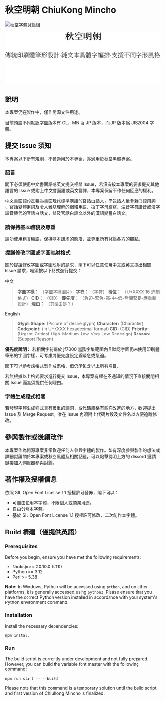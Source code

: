 # 秋空󠄁明󠄁朝󠄁 ChiuKong Mincho

[![秋空󠄁字體討論組](https://dcbadge.vercel.app/api/server/hebuGFm9fg)](https://discord.gg/hebuGFm9fg)

![ChiuKongMinchoLogo_Light](public/images/ChiuKongMinchoLogo_Light.svg#gh-light-mode-only)
![ChiuKongMinchoLogo_Dark](public/images/ChiuKongMinchoLogo_Dark.svg#gh-dark-mode-only)

## 說明

本專案仍在製作中，僅作開源文件用途。

目前預設不同默認字圖版本有 CL、MN 及 JP 版本，而 JP 版本爲 JIS2004 字體。

## 提交 Issue 須知

本專案以下所有規則，不僅適用於本專案，亦適用於秋空󠄁黑體專案。

### 語言

閣下必須使用中文書面語或英文提交相關 Issue，若沒有按本專案的要求提交其他語言的 Issue 或附上中文書面語或英文翻譯，本專案保留不作任何回應的權利。

中文書面語的定義為書面現代標準漢語的官話白話文，不包括大量參雜口語用詞 、官話變體用詞及令人難以理解的網絡用語、拉丁字母縮寫、注音字符諧音或漢字諧音替代的官話白話文，以及官話白話文以外的漢語變體白話文。

### 請保持基本禮貌及尊重

請勿使用粗言穢語，保持基本謙虛的態度，並尊重所有討論各方的觀點。

### 提議修改字圖或字圖映射格式

關於提議修改字圖或字圖映射的請求，閣下可以任意使用中文或英文提出相關 Issue 請求，唯須按以下格式進行提交：

中文

> **字圖字樣：** （字圖字樣圖片）
> **字符：** （字符）
> **碼位：** （U+XXXX 16 進制格式）
> **CID：** （CID）
> **優先度：** （急迫-緊急-高-中-低-無關緊要-應重新設計）
> **理由：** （其理由是？）

English

> **Glyph Shape:** (Picture of desire glyph)
> **Character:** (Character)
> **Codepoint:** (in U+XXXX hexadecimal format)
> **CID:** (CID)
> **Priority:** (Urgent-Critical-High-Medium-Low-Very Low-Redesign)
> **Reason:** (Support Reason)

**優先度說明：** 若相關字符屬於 jf7000 當務字集範圍內且默認字圖仍未使用印刷體筆形的字圖字樣，可考慮將優先度設定爲緊急或急迫。

閣下可以參考該格式製作成表格，但仍須包含以上所有項目。

若無根據以上格式要求進行提交 Issue，本專案有權在不通知的情況下直接關閉相關 Issue 而無須提供任何理由。

### 字體生成程式相關

若發現字體生成程式具有嚴重的漏洞，或代碼風格有些許改進的地方，歡迎提出 Issue 及 Merge Request。唯在 Issue 內須附上代碼片段及文件名以方便追蹤修改。

## 參與製作或後續改作

本專案作為開源專案非常歡迎任何人參與字體的製作。如有深度參與製作的想法或詳細討論關於本專案或秋空󠄁黑體及相關話題，可以點擊說明上方的 discord 邀請鏈接加入伺服器參與討論。

## 著作權及授權信息

依照 SIL Open Font License 1.1 授權許可發佈，閣下可以：

-   可自由使用本字體，不限個人或商業用途。
-   自由分發本字體。
-   基於 SIL Open Font License 1.1 授權許可修改、二次創作本字體。

## Build 構建（僅提供英語）

### Prerequisites

Before you begin, ensure you have met the following requirements:

-   Node.js >= 20.10.0 (LTS)
-   Python >= 3.12
-   Perl >= 5.38

**Note:** In Windows, Python will be accessed using `python`, and on other platforms, it is generally accessed using `python3`. Please ensure that you have the correct Python version installed in accordance with your system's Python environment command.

### Installation

Install the necessary dependencies:

```shell
npm install
```

### Run

The build script is currently under development and not fully prepared. However, you can build the variable font master with the following command:

```shell
npm run start -- --build
```

Please note that this command is a temporary solution until the build script and first version of ChiuKong Mincho is finalized.
